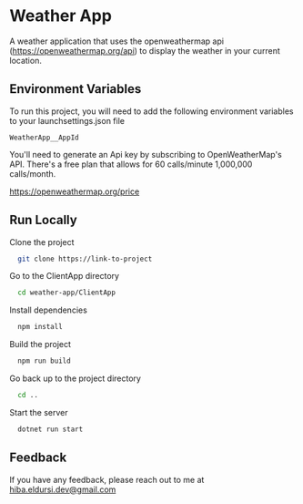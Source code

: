 
# Weather App

A weather application that uses the openweathermap api (https://openweathermap.org/api) to display the weather in your current location.



## Environment Variables

To run this project, you will need to add the following environment variables to your launchsettings.json file

`WeatherApp__AppId`

You'll need to generate an Api key by subscribing to OpenWeatherMap's API. There's a free plan that allows for 60 calls/minute
1,000,000 calls/month.

https://openweathermap.org/price



## Run Locally

Clone the project

```bash
  git clone https://link-to-project
```

Go to the ClientApp directory

```bash
  cd weather-app/ClientApp
```

Install dependencies

```bash
  npm install
```

Build the project

```bash
  npm run build
```

Go back up to the project directory
```bash
  cd ..
```

Start the server

```bash
  dotnet run start
```


## Feedback

If you have any feedback, please reach out to me at hiba.eldursi.dev@gmail.com


